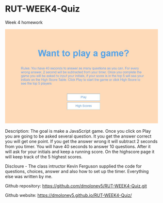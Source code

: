 # RUT-WEEK4-Quiz
Week 4 homework

![screenshot](https://github.com/dmoloney5/RUT-WEEK4-Quiz/blob/main/assets/images/Quick-Quiz.jpg)

Description:  The goal is make a JavaScript game.  Once you click on Play you are going to be asked several question.  It you get the answer correct you will get one point.  If you get the answer wrong it will subtract 2 seconds from you timer.  You will have 40 seconds to answer 10 questions.  After it will ask for your initials and keep a running score.  On the highscore page it will keep track of the 5 highest scores.

Discloure - The class intructor Kevin Ferguson supplied the code for questions, choices, answer and also how to set up the timer.  Everything else was written by me.


Github repository:  https://github.com/dmoloney5/RUT-WEEK4-Quiz.git

Github website: https://dmoloney5.github.io/RUT-WEEK4-Quiz/
